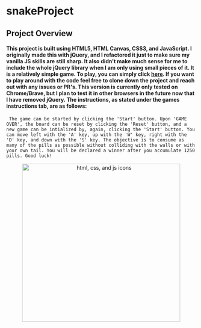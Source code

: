 # snakeProject

## Project Overview

#### This project is built using HTML5, HTML Canvas, CSS3, and JavaScript. I originally made this with jQuery, and I refactored it just to make sure my vanilla JS skills are still sharp. It also didn't make much sense for me to include the whole jQuery library when I am only using small pieces of it. It is a relatively simple game. To play, you can simply click <a href="https://pjanks.github.io/snakeProject/">here</a>. If you want to play around with the code feel free to clone down the project and reach out with any issues or PR's. This version is currently only tested on Chrome/Brave, but I plan to test it in other browsers in the future now that I have removed jQuery. The instructions, as stated under the games instructions tab, are as follows:
`
The game can be started by clicking the 'Start' button. Upon 'GAME OVER', the board can be reset by clicking the 'Reset' button, and a new game can be intialized by, again, clicking the 'Start' button. You can move left with the 'A' key, up with the 'W' key, right with the 'D' key, and down with the 'S' key. The objective is to consume as many of the pills as possible without colliding with the walls or with your own tail. You will be declared a winner after you accumulate 1250 pills. Good luck!`

<p align="center">
<img src="https://user-images.githubusercontent.com/30186107/29488525-f55a69d0-84da-11e7-8a39-5476f663b5eb.png" alt="html, css, and js icons" width="420" />
</p>